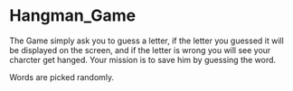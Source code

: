 # Hangman_Game

The Game simply ask you to guess a letter, if the letter you guessed it will be displayed on the screen, and if the letter is wrong you will see your charcter get hanged. Your mission is to save him by guessing the word.

Words are picked randomly.
